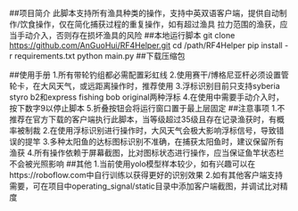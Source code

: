 ##项目简介
此脚本支持所有渔具种类的操作，支持中英双语客户端，提供自动制作/饮食操作，仅在简化捕获过程的重复操作，如有超过渔具
拉力范围的渔获，应当手动介入，否则存在损坏渔具的风险
##本地运行脚本
git clone https://github.com/AnGuoHui/RF4Helper.git
cd /path/RF4Helper
pip install -r requirements.txt
python main.py
##下载压缩包

##使用手册
1.所有带轮钓组都必需配置彩虹线
2.使用赛干/博格尼亚杆必须设置管轮卡，在大风天气，或远距离操作时，推荐使用
3.浮标识别目前只支持syberia styro b2和express fishing bob original两种浮标
4.在使用中需要手动介入时，按下数字9以停止脚本
5.折叠按钮会将运行窗口置于最上层固定
##注意事项
1.不推荐在官方下载的客户端执行此脚本，当等级超过35级且存在记录渔获时，有概率被制裁
2.在使用浮标识别进行操作时，大风天气会极大影响浮标信号，导致错误的提竿
3.多种太阳鱼的达标图标识别不准确，在捕获太阳鱼时，建议保留所有渔获
4.所有操作依赖于屏幕截图，比对图标状态进行操作，应当保证鱼竿状态栏不会被光照影响
##其他
1.当前使用yolo模型样本较少，如有兴趣可以在https://roboflow.com中自行训练以获得更好的识别效果
2.如有其他客户端支持需要，可在项目中operating_signal/static目录中添加客户端截图，并调试比对精度
